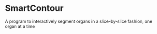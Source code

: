 # SmartContour
A program to interactively segment organs in a slice-by-slice fashion, one organ at a time
